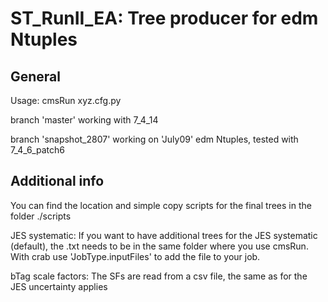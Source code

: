 # ST_RunII_EA: Tree producer for edm Ntuples

## General

Usage: cmsRun xyz.cfg.py

branch 'master' working with 7_4_14

branch 'snapshot_2807' working on 'July09' edm Ntuples, tested with 7_4_6_patch6

## Additional info

You can find the location and simple copy scripts for the final trees in the folder ./scripts

JES systematic: If you want to have additional trees for the JES systematic (default), the .txt needs to be in the same folder where you use cmsRun. With crab use 'JobType.inputFiles' to add the file to your job.

bTag scale factors: The SFs are read from a csv file, the same as for the JES uncertainty applies

